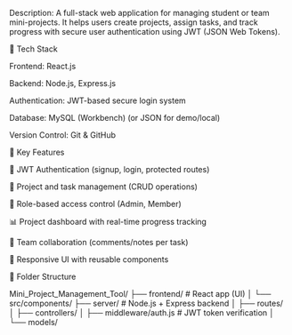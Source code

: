 Description:
A full-stack web application for managing student or team mini-projects. It helps users create projects, assign tasks, and track progress with secure user authentication using JWT (JSON Web Tokens).


🔧 Tech Stack

Frontend: React.js

Backend: Node.js, Express.js

Authentication: JWT-based secure login system

Database: MySQL (Workbench) (or JSON for demo/local)

Version Control: Git & GitHub



🚀 Key Features

🔐 JWT Authentication (signup, login, protected routes)

📁 Project and task management (CRUD operations)

👥 Role-based access control (Admin, Member)

📊 Project dashboard with real-time progress tracking

💬 Team collaboration (comments/notes per task)

📱 Responsive UI with reusable components



📁 Folder Structure

Mini_Project_Management_Tool/
├── frontend/    # React app (UI)
│   └── src/components/
├── server/      # Node.js + Express backend
│   ├── routes/
│   ├── controllers/
│   ├── middleware/auth.js   # JWT token verification
│   └── models/
